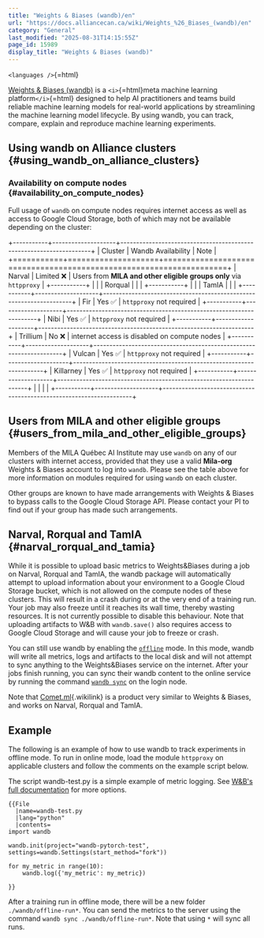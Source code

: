 ```yaml
---
title: "Weights & Biases (wandb)/en"
url: "https://docs.alliancecan.ca/wiki/Weights_%26_Biases_(wandb)/en"
category: "General"
last_modified: "2025-08-31T14:15:55Z"
page_id: 15989
display_title: "Weights & Biases (wandb)"
---
```


`<languages />`{=html}

[Weights & Biases (wandb)](https://wandb.ai) is a `<i>`{=html}meta machine learning platform`</i>`{=html} designed to help AI practitioners and teams build reliable machine learning models for real-world applications by streamlining the machine learning model lifecycle. By using wandb, you can track, compare, explain and reproduce machine learning experiments.

## Using wandb on Alliance clusters {#using_wandb_on_alliance_clusters}

### Availability on compute nodes {#availability_on_compute_nodes}

Full usage of `wandb` on compute nodes requires internet access as well as access to Google Cloud Storage, both of which may not be available depending on the cluster:

+-----------+--------------------+--------------------------------------------------------------------+
| Cluster   | Wandb Availability | Note                                                               |
+===========+====================+====================================================================+
| Narval    | Limited ❌         | Users from **MILA and other eligible groups only** via `httpproxy` |
+-----------+                    |                                                                    |
| Rorqual   |                    |                                                                    |
+-----------+                    |                                                                    |
| TamIA     |                    |                                                                    |
+-----------+--------------------+--------------------------------------------------------------------+
| Fir       | Yes ✅             | `httpproxy` not required                                           |
+-----------+--------------------+--------------------------------------------------------------------+
| Nibi      | Yes ✅             | `httpproxy` not required                                           |
+-----------+--------------------+--------------------------------------------------------------------+
| Trillium  | No ❌              | internet access is disabled on compute nodes                       |
+-----------+--------------------+--------------------------------------------------------------------+
| Vulcan    | Yes ✅             | `httpproxy` not required                                           |
+-----------+--------------------+--------------------------------------------------------------------+
| Killarney | Yes ✅             | `httpproxy` not required                                           |
+-----------+--------------------+--------------------------------------------------------------------+
|           |                    |                                                                    |
+-----------+--------------------+--------------------------------------------------------------------+

## Users from MILA and other eligible groups {#users_from_mila_and_other_eligible_groups}

Members of the MILA Québec AI Institute may use `wandb` on any of our clusters with internet access, provided that they use a valid **Mila-org** Weights & Biases account to log into `wandb`. Please see the table above for more information on modules required for using `wandb` on each cluster.

Other groups are known to have made arrangements with Weights & Biases to bypass calls to the Google Cloud Storage API. Please contact your PI to find out if your group has made such arrangements.

## Narval, Rorqual and TamIA {#narval_rorqual_and_tamia}

While it is possible to upload basic metrics to Weights&Biases during a job on Narval, Rorqual and TamIA, the wandb package will automatically attempt to upload information about your environment to a Google Cloud Storage bucket, which is not allowed on the compute nodes of these clusters. This will result in a crash during or at the very end of a training run. Your job may also freeze until it reaches its wall time, thereby wasting resources. It is not currently possible to disable this behaviour. Note that uploading artifacts to W&B with `wandb.save()` also requires access to Google Cloud Storage and will cause your job to freeze or crash.

You can still use wandb by enabling the [`offline`](https://docs.wandb.ai/library/cli#wandb-offline) mode. In this mode, wandb will write all metrics, logs and artifacts to the local disk and will not attempt to sync anything to the Weights&Biases service on the internet. After your jobs finish running, you can sync their wandb content to the online service by running the command [`wandb sync`](https://docs.wandb.ai/ref/cli#wandb-sync) on the login node.

Note that [Comet.ml](https://docs.alliancecan.ca/Comet.ml "Comet.ml"){.wikilink} is a product very similar to Weights & Biases, and works on Narval, Rorqual and TamIA.

## Example

The following is an example of how to use wandb to track experiments in offline mode. To run in online mode, load the module `httpproxy` on applicable clusters and follow the comments on the example script below.

The script wandb-test.py is a simple example of metric logging. See [W&B\'s full documentation](https://docs.wandb.ai) for more options.

```{=mediawiki}
{{File
  |name=wandb-test.py
  |lang="python"
  |contents=
import wandb

wandb.init(project="wandb-pytorch-test", settings=wandb.Settings(start_method="fork"))

for my_metric in range(10):
    wandb.log({'my_metric': my_metric})

}}
```
After a training run in offline mode, there will be a new folder `./wandb/offline-run*`. You can send the metrics to the server using the command `wandb sync ./wandb/offline-run*`. Note that using `*` will sync all runs.
